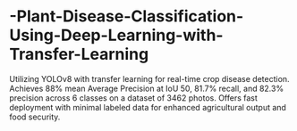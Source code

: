 # -Plant-Disease-Classification-Using-Deep-Learning-with-Transfer-Learning
Utilizing YOLOv8 with transfer learning for real-time crop disease detection. Achieves 88% mean Average Precision at IoU 50, 81.7% recall, and 82.3% precision across 6 classes on a dataset of 3462 photos. Offers fast deployment with minimal labeled data for enhanced agricultural output and food security.
